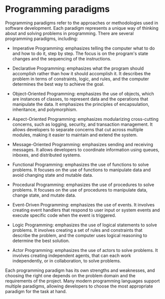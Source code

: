 # Programming paradigms

Programming paradigms refer to the approaches or methodologies used in software development. Each paradigm represents a unique way of thinking about and solving problems in programming. There are several programming paradigms, including:

* Imperative Programming: emphasizes telling the computer what to do and how to do it, step by step. The focus is on the program's state changes and the sequencing of the instructions.

* Declarative Programming: emphasizes what the program should accomplish rather than how it should accomplish it. It describes the problem in terms of constraints, logic, and rules, and the computer determines the best way to achieve the goal.

* Object-Oriented Programming: emphasizes the use of objects, which are instances of classes, to represent data and the operations that manipulate the data. It emphasizes the principles of encapsulation, inheritance, and polymorphism.

* Aspect-Oriented Programming: emphasizes modularizing cross-cutting concerns, such as logging, security, and transaction management. It allows developers to separate concerns that cut across multiple modules, making it easier to maintain and extend the system.

* Message-Oriented Programming: emphasizes sending and receiving messages. It allows developers to coordinate information using queues, inboxes, and distributed systems.

* Functional Programming: emphasizes the use of functions to solve problems. It focuses on the use of functions to manipulate data and avoid changing state and mutable data.

* Procedural Programming: emphasizes the use of procedures to solve problems. It focuses on the use of procedures to manipulate data, change state, and mutate data.

* Event-Driven Programming: emphasizes the use of events. It involves creating event handlers that respond to user input or system events and execute specific code when the event is triggered.

* Logic Programming: emphasizes the use of logical statements to solve problems. It involves creating a set of rules and constraints that describe the problem, and the computer uses logical reasoning to determine the best solution.

* Actor Programming: emphasizes the use of actors to solve problems. It involves creating independent agents, that can each work independently, or in collaboration, to solve problems.

Each programming paradigm has its own strengths and weaknesses, and choosing the right one depends on the problem domain and the requirements of the project. Many modern programming languages support multiple paradigms, allowing developers to choose the most appropriate paradigm for the task at hand.